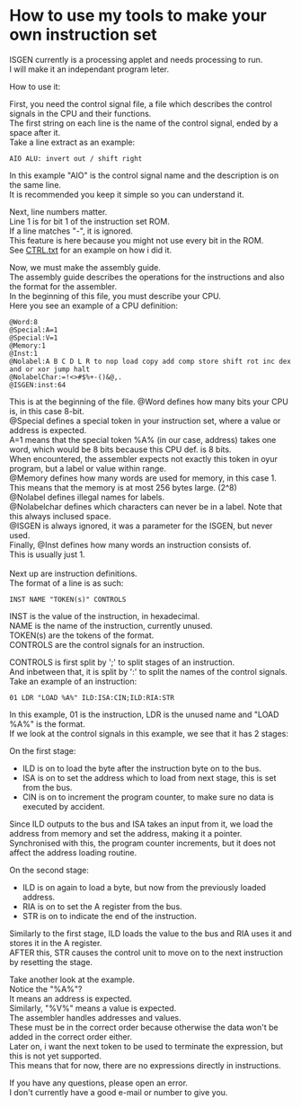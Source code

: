 # How to use my tools to make your own instruction set

ISGEN currently is a processing applet and needs processing to run.<br>
I will make it an independant program leter.

How to use it:

First, you need the control signal file, a file which describes the control signals in the CPU and their functions.<br>
The first string on each line is the name of the control signal, ended by a space after it.<br>
Take a line extract as an example:
```
AIO ALU: invert out / shift right
```
In this example "AIO" is the control signal name and the description is on the same line.<br>
It is recommended you keep it simple so you can understand it.

Next, line numbers matter.<br>
Line 1 is for bit 1 of the instruction set ROM.<br>
If a line matches "-", it is ignored.<br>
This feature is here because you might not use every bit in the ROM.<br>
See [CTRL.txt](../master/IS/CTRL.txt) for an example on how i did it.

Now, we must make the assembly guide.<br>
The assembly guide describes the operations for the instructions and also the format for the assembler.<br>
In the beginning of this file, you must describe your CPU.<br>
Here you see an example of a CPU definition:
```
@Word:8
@Special:A=1
@Special:V=1
@Memory:1
@Inst:1
@Nolabel:A B C D L R to nop load copy add comp store shift rot inc dex and or xor jump halt
@NolabelChar:=!<>#$%+-()&@,.
@ISGEN:inst:64
```
This is at the beginning of the file.
@Word defines how many bits your CPU is, in this case 8-bit.<br>
@Special defines a special token in your instruction set, where a value or address is expected.<br>
A=1 means that the special token %A% (in our case, address) takes one word, which would be 8 bits because this CPU def. is 8 bits.<br>
When encountered, the assembler expects not exactly this token in oyur program, but a label or value within range.<br>
@Memory defines how many words are used for memory, in this case 1. This means that the memory is at most 256 bytes large. (2^8)<br>
@Nolabel defines illegal names for labels.<br>
@Nolabelchar defines which characters can never be in a label. Note that this always inclused space.<br>
@ISGEN is always ignored, it was a parameter for the ISGEN, but never used.<br>
Finally, @Inst defines how many words an instruction consists of.<br>
This is usually just 1.<br><br>
Next up are instruction definitions.<br>
The format of a line is as such:
```
INST NAME "TOKEN(s)" CONTROLS
```
INST is the value of the instruction, in hexadecimal.<br>
NAME is the name of the instruction, currently unused.<br>
TOKEN(s) are the tokens of the format.<br>
CONTROLS are the control signals for an instruction.

CONTROLS is first split by ';' to split stages of an instruction.<br>
And inbetween that, it is split by ':' to split the names of the control signals.<br>
Take an example of an instruction:
```
01 LDR "LOAD %A%" ILD:ISA:CIN;ILD:RIA:STR
```
In this example, 01 is the instruction, LDR is the unused name and "LOAD %A%" is the format.<br>
If we look at the control signals in this example, we see that it has 2 stages:

On the first stage:
- ILD is on to load the byte after the instruction byte on to the bus.
- ISA is on to set the address which to load from next stage, this is set from the bus.
- CIN is on to increment the program counter, to make sure no data is executed by accident.

Since ILD outputs to the bus and ISA takes an input from it, we load the address from memory and set the address, making it a pointer.<br>
Synchronised with this, the program counter increments, but it does not affect the address loading routine.

On the second stage:
- ILD is on again to load a byte, but now from the previously loaded address.
- RIA is on to set the A register from the bus.
- STR is on to indicate the end of the instruction.

Similarly to the first stage, ILD loads the value to the bus and RIA uses it and stores it in the A register.<br>
AFTER this, STR causes the control unit to move on to the next instruction by resetting the stage.

Take another look at the example.<br>
Notice the "%A%"?<br>
It means an address is expected.<br>
Similarly, "%V%" means a value is expected.<br>
The assembler handles addresses and values.<br>
These must be in the correct order because otherwise the data won't be added in the correct order either.<br>
Later on, i want the next token to be used to terminate the expression, but this is not yet supported.<br>
This means that for now, there are no expressions directly in instructions.

If you have any questions, please open an error.<br>
I don't currently have a good e-mail or number to give you.
